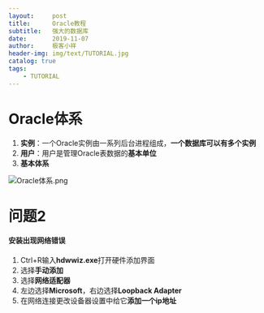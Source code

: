 ```yaml
---
layout:     post                    
title:      Oracle教程
subtitle:   强大的数据库               
date:       2019-11-07               
author:     极客小祥                      
header-img: img/text/TUTORIAL.jpg   
catalog: true                        
tags:                                
    - TUTORIAL
---
```


# Oracle体系
1. **实例**：一个Oracle实例由一系列后台进程组成，**一个数据库可以有多个实例**
2. **用户**：用户是管理Oracle表数据的**基本单位**
3. **基本体系**

![Oracle体系.png](https://i.loli.net/2019/11/08/2QghkxeD8atm5Ai.png)

# 问题2
#### 安装出现网络错误
1. Ctrl+R输入**hdwwiz.exe**打开硬件添加界面
2. 选择**手动添加**
3. 选择**网络适配器**
4. 左边选择**Microsoft**，右边选择**Loopback Adapter**
5. 在网络连接更改设备器设置中给它**添加一个ip地址**